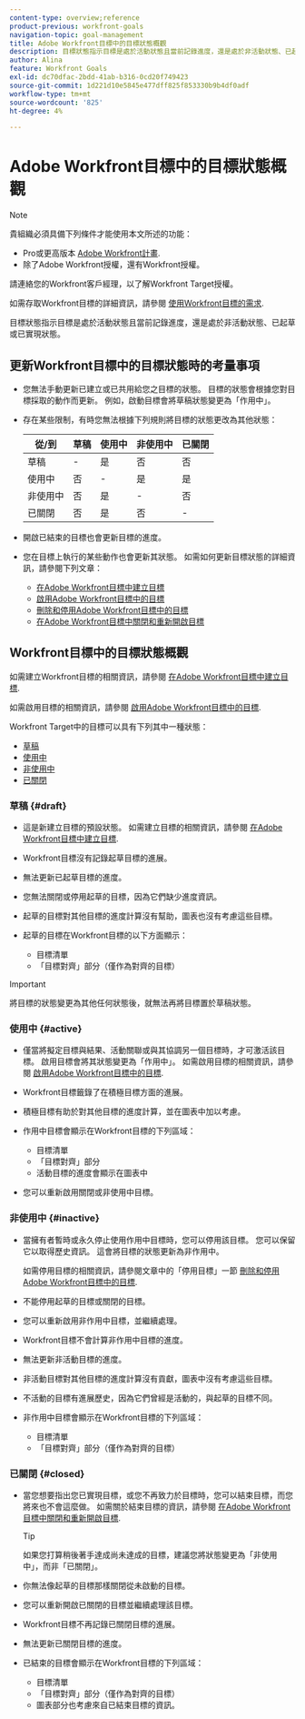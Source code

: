 ```yaml
---
content-type: overview;reference
product-previous: workfront-goals
navigation-topic: goal-management
title: Adobe Workfront目標中的目標狀態概觀
description: 目標狀態指示目標是處於活動狀態且當前記錄進度，還是處於非活動狀態、已起草或已實現狀態。
author: Alina
feature: Workfront Goals
exl-id: dc70dfac-2bdd-41ab-b316-0cd20f749423
source-git-commit: 1d221d10e5845e477dff825f853330b9b4df0adf
workflow-type: tm+mt
source-wordcount: '825'
ht-degree: 4%

---
```


# Adobe Workfront目標中的目標狀態概觀

<!--drafted for P&P new model: the note at the top will need to be replaced with this:    
    
Your organization must have the following to use the functionality described in this article:    
    
* For the legacy plan and license structure:     
    
  * A Pro or higher [Adobe Workfront plan](https://www.workfront.com/plans).     
  * An Adobe Workfront Goals license in addition to a Workfront license.    
    
* For the current plan and license structure:    
    
  * An Ultimate plan     
        
    Or    
        
    An additional license for Adobe Workfront Goals for the Prime or Select Adobe Workfront plans. <is there a link we can add here for the plans and what they contain?!>    
    
Contact your Workfront account manager to learn about a Workfront Goals license.    
    
For additional information about access to Workfront Goals, see [Requirements to use Workfront Goals](../workfront-goals/goal-management/access-needed-for-wf-goals.md).    
-->

>[!NOTE]
>
>貴組織必須具備下列條件才能使用本文所述的功能：
>
>* Pro或更高版本 [Adobe Workfront計畫](https://www.workfront.com/plans).
>* 除了Adobe Workfront授權，還有Workfront授權。
>
>請連絡您的Workfront客戶經理，以了解Workfront Target授權。

如需存取Workfront目標的詳細資訊，請參閱 [使用Workfront目標的需求](../../workfront-goals/goal-management/access-needed-for-wf-goals.md).


目標狀態指示目標是處於活動狀態且當前記錄進度，還是處於非活動狀態、已起草或已實現狀態。

## 更新Workfront目標中的目標狀態時的考量事項

* 您無法手動更新已建立或已共用給您之目標的狀態。 目標的狀態會根據您對目標採取的動作而更新。 例如，啟動目標會將草稿狀態變更為「作用中」。
* 存在某些限制，有時您無法根據下列規則將目標的狀態更改為其他狀態：

   | 從/到 | 草稿 | 使用中 | 非使用中 | 已關閉 |
   |---|---|---|---|---|
   | 草稿 | - | 是 | 否 | 否 |
   | 使用中 | 否 | - | 是 | 是 |
   | 非使用中 | 否 | 是 | - | 否 |
   | 已關閉 | 否 | 是 | 否 | - |

* 開啟已結束的目標也會更新目標的進度。
* 您在目標上執行的某些動作也會更新其狀態。 如需如何更新目標狀態的詳細資訊，請參閱下列文章：

   * [在Adobe Workfront目標中建立目標](../../workfront-goals/goal-management/create-goals.md)
   * [啟用Adobe Workfront目標中的目標](../../workfront-goals/goal-management/activate-goals.md)
   * [刪除和停用Adobe Workfront目標中的目標](../../workfront-goals/goal-management/delete-and-deactivate-goals.md)
   * [在Adobe Workfront目標中關閉和重新開啟目標](../../workfront-goals/goal-management/close-and-reopen-goals.md)

## Workfront目標中的目標狀態概觀

如需建立Workfront目標的相關資訊，請參閱 [在Adobe Workfront目標中建立目標](../../workfront-goals/goal-management/create-goals.md).

如需啟用目標的相關資訊，請參閱 [啟用Adobe Workfront目標中的目標](../../workfront-goals/goal-management/activate-goals.md).

Workfront Target中的目標可以具有下列其中一種狀態：

* [草稿](#draft)
* [使用中](#active)
* [非使用中](#inactive)
* [已關閉](#closed)

### 草稿 {#draft}

* 這是新建立目標的預設狀態。 如需建立目標的相關資訊，請參閱 [在Adobe Workfront目標中建立目標](../../workfront-goals/goal-management/create-goals.md).
* Workfront目標沒有記錄起草目標的進展。
* 無法更新已起草目標的進度。
* 您無法關閉或停用起草的目標，因為它們缺少進度資訊。
* 起草的目標對其他目標的進度計算沒有幫助，圖表也沒有考慮這些目標。
* 起草的目標在Workfront目標的以下方面顯示：

   * 目標清單
   * 「目標對齊」部分（僅作為對齊的目標）


>[!IMPORTANT]
>
>將目標的狀態變更為其他任何狀態後，就無法再將目標置於草稿狀態。

### 使用中 {#active}

* 僅當將擬定目標與結果、活動關聯或與其協調另一個目標時，才可激活該目標。 啟用目標會將其狀態變更為「作用中」。 如需啟用目標的相關資訊，請參閱 [啟用Adobe Workfront目標中的目標](../../workfront-goals/goal-management/activate-goals.md).
* Workfront目標籤錄了在積極目標方面的進展。
* 積極目標有助於對其他目標的進度計算，並在圖表中加以考慮。
* 作用中目標會顯示在Workfront目標的下列區域：

   * 目標清單
   * 「目標對齊」部分
   * 活動目標的進度會顯示在圖表中

* 您可以重新啟用關閉或非使用中目標。

### 非使用中 {#inactive}

* 當擁有者暫時或永久停止使用作用中目標時，您可以停用該目標。 您可以保留它以取得歷史資訊。 這會將目標的狀態更新為非作用中。

   如需停用目標的相關資訊，請參閱文章中的「停用目標」一節 [刪除和停用Adobe Workfront目標中的目標](../../workfront-goals/goal-management/delete-and-deactivate-goals.md).

* 不能停用起草的目標或關閉的目標。
* 您可以重新啟用非作用中目標，並繼續處理。
* Workfront目標不會計算非作用中目標的進度。
* 無法更新非活動目標的進度。
* 非活動目標對其他目標的進度計算沒有貢獻，圖表中沒有考慮這些目標。
* 不活動的目標有進展歷史，因為它們曾經是活動的，與起草的目標不同。
* 非作用中目標會顯示在Workfront目標的下列區域：

   * 目標清單
   * 「目標對齊」部分（僅作為對齊的目標）

### 已關閉 {#closed}

* 當您想要指出您已實現目標，或您不再致力於目標時，您可以結束目標，而您將來也不會這麼做。 如需關於結束目標的資訊，請參閱 [在Adobe Workfront目標中關閉和重新開啟目標](../../workfront-goals/goal-management/close-and-reopen-goals.md).

   >[!TIP]
   >
   >如果您打算稍後著手達成尚未達成的目標，建議您將狀態變更為「非使用中」，而非「已關閉」。

* 你無法像起草的目標那樣關閉從未啟動的目標。
* 您可以重新開啟已關閉的目標並繼續處理該目標。
* Workfront目標不再記錄已關閉目標的進展。
* 無法更新已關閉目標的進度。
* 已結束的目標會顯示在Workfront目標的下列區域：

   * 目標清單
   * 「目標對齊」部分（僅作為對齊的目標）
   * 圖表部分也考慮來自已結束目標的資訊。
